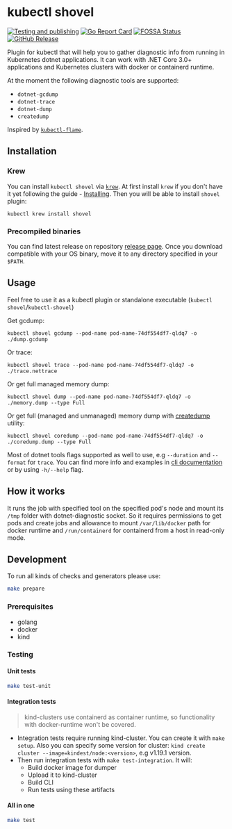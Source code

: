 # kubectl shovel

[![Testing and publishing](https://github.com/dodopizza/kubectl-shovel/workflows/Testing%20and%20publishing/badge.svg)](https://github.com/dodopizza/kubectl-shovel/actions)
[![Go Report Card](https://goreportcard.com/badge/github.com/dodopizza/kubectl-shovel)](https://goreportcard.com/report/github.com/dodopizza/kubectl-shovel)
[![FOSSA Status](https://app.fossa.com/api/projects/custom%2B20998%2Fgit%40github.com%3Adodopizza%2Fkubectl-shovel.git.svg?type=shield)](https://app.fossa.com/projects/custom%2B20998%2Fgit%40github.com%3Adodopizza%2Fkubectl-shovel.git?ref=badge_shield)
[![GitHub Release](https://img.shields.io/github/release/dodopizza/kubectl-shovel.svg?style=flat)](https://github.com/dodopizza/kubectl-shovel/releases)

Plugin for kubectl that will help you to gather diagnostic info from running in Kubernetes dotnet applications.
It can work with .NET Core 3.0+ applications and Kubernetes clusters with docker or containerd runtime.

At the moment the following diagnostic tools are supported:

* `dotnet-gcdump`
* `dotnet-trace`
* `dotnet-dump`
* `createdump`

Inspired by [`kubectl-flame`](https://github.com/VerizonMedia/kubectl-flame).

## Installation

### Krew

You can install `kubectl shovel` via [`krew`](https://krew.sigs.k8s.io/).
At first install `krew` if you don't have it yet following the guide - [Installing](https://krew.sigs.k8s.io/docs/user-guide/setup/install/).
Then you will be able to install `shovel` plugin:

```
kubectl krew install shovel
```

### Precompiled binaries

You can find latest release on repository [release page](https://github.com/dodopizza/kubectl-shovel/releases).
Once you download compatible with your OS binary, move it to any directory specified in your `$PATH`.

## Usage

Feel free to use it as a kubectl plugin or standalone executable (`kubectl shovel`/`kubectl-shovel`)

Get gcdump:

```shell
kubectl shovel gcdump --pod-name pod-name-74df554df7-qldq7 -o ./dump.gcdump
```

Or trace:

```shell
kubectl shovel trace --pod-name pod-name-74df554df7-qldq7 -o ./trace.nettrace
```

Or get full managed memory dump:

```shell
kubectl shovel dump --pod-name pod-name-74df554df7-qldq7 -o ./memory.dump --type Full
```

Or get full (managed and unmanaged) memory dump with [createdump](https://github.com/dotnet/runtime/blob/main/docs/design/coreclr/botr/xplat-minidump-generation.md) utility:

```shell
kubectl shovel coredump --pod-name pod-name-74df554df7-qldq7 -o ./coredump.dump --type Full
```

Most of dotnet tools flags supported as well to use, e.g `--duration` and `--format` for `trace`.
You can find more info and examples in [cli documentation](./cli/docs/kubectl-shovel.md) or by using `-h/--help` flag.

## How it works

It runs the job with specified tool on the specified pod's node and mount its `/tmp` folder with dotnet-diagnostic socket.
So it requires permissions to get pods and create jobs and allowance to mount `/var/lib/docker` path for docker runtime and `/run/containerd` for containerd from a host in read-only mode.

## Development

To run all kinds of checks and generators please use:

```bash
make prepare
```

### Prerequisites

* golang
* docker
* kind

### Testing

#### Unit tests

```bash
make test-unit
```

#### Integration tests

> kind-clusters use containerd as container runtime, so functionality with docker-runtime won't be covered.

* Integration tests require running kind-cluster. You can create it with `make setup`. Also you can specify some version for cluster: `kind create cluster --image=kindest/node:<version>`, e.g v1.19.1 version.
* Then run integration tests with `make test-integration`. It will:
  * Build docker image for dumper
  * Upload it to kind-cluster
  * Build CLI
  * Run tests using these artifacts

#### All in one

```bash
make test
```
